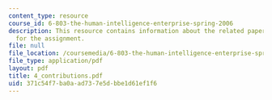 ```yaml
---
content_type: resource
course_id: 6-803-the-human-intelligence-enterprise-spring-2006
description: This resource contains information about the related paper and the guidelines
  for the assignment.
file: null
file_location: /coursemedia/6-803-the-human-intelligence-enterprise-spring-2006/371c54f7ba0aad737e5dbbe1d61ef1f6_4_contributions.pdf
file_type: application/pdf
layout: pdf
title: 4_contributions.pdf
uid: 371c54f7-ba0a-ad73-7e5d-bbe1d61ef1f6
---
```

